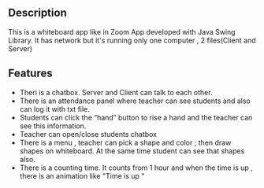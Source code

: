 ## Description
This is a whiteboard app like in Zoom App developed with Java Swing Library. It has network but it's running only one computer , 2 files(Client and Server)
## Features
* Theri is a chatbox. Server and Client can talk to each other.
* There is an attendance panel where teacher can see students and also can log it with txt file.
* Students  can  click  the  “hand”  button  to  rise  a  hand  and  the  teacher  can  see  this information.
* Teacher can open/close students chatbox
* There is a menu , teacher can pick a shape and color ; then draw shapes on whiteboard. At the same time student can see that shapes also.
* There is a counting time. It counts from 1 hour and when the time is up , there is an animation like "Time is up "



